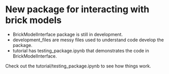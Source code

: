 # New package for interacting with brick models

- BrickModelInterface package is still in development.
- development_files are messy files used to understand code develop the package.
- tutorial has testing_package.ipynb that demonstrates the code in BrickModelInterface.

Check out the tutorial/testing_package.ipynb to see how things work.
